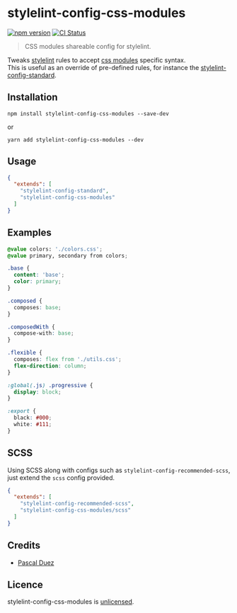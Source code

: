 # stylelint-config-css-modules

[![npm version][npm-image]][npm-url]
[![CI Status][ci-image]][ci-url]

> CSS modules shareable config for stylelint.

Tweaks [stylelint] rules to accept [css modules] specific syntax.  
This is useful as an override of pre-defined rules, for instance the [stylelint-config-standard].

## Installation

```
npm install stylelint-config-css-modules --save-dev
```

or

```
yarn add stylelint-config-css-modules --dev
```

## Usage

```json
{
  "extends": [
    "stylelint-config-standard",
    "stylelint-config-css-modules"
  ]
}
```

## Examples

```css
@value colors: './colors.css';
@value primary, secondary from colors;

.base {
  content: 'base';
  color: primary;
}

.composed {
  composes: base;
}

.composedWith {
  compose-with: base;
}

.flexible {
  composes: flex from './utils.css';
  flex-direction: column;
}

:global(.js) .progressive {
  display: block;
}

:export {
  black: #000;
  white: #111;
}
```

## SCSS

Using SCSS along with configs such as `stylelint-config-recommended-scss`, just extend the `scss` config provided.

```json
{
  "extends": [
    "stylelint-config-recommended-scss",
    "stylelint-config-css-modules/scss"
  ]
}
```

## Credits

- [Pascal Duez](https://github.com/pascalduez)

## Licence

stylelint-config-css-modules is [unlicensed](http://unlicense.org/).

[npm-url]: https://www.npmjs.org/package/stylelint-config-css-modules
[npm-image]: http://img.shields.io/npm/v/stylelint-config-css-modules.svg?style=flat-square
[ci-url]: https://github.com/pascalduez/stylelint-config-css-modules/actions/workflows/ci.yml
[ci-image]: https://img.shields.io/github/workflow/status/pascalduez/stylelint-config-css-modules/CI?style=flat-square
[stylelint]: https://github.com/stylelint/stylelint
[stylelint-config-standard]: https://github.com/stylelint/stylelint-config-standard
[css modules]: https://github.com/css-modules/css-modules
